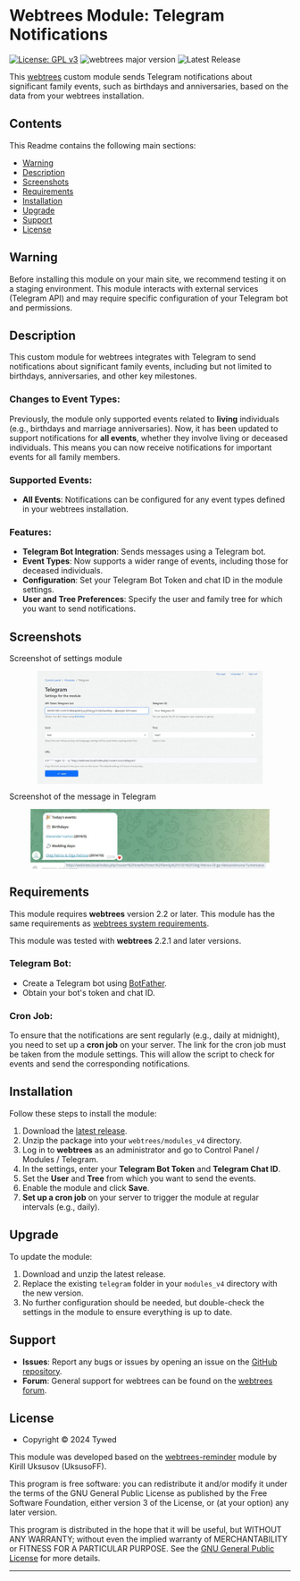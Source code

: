 # Webtrees Module: Telegram Notifications

[![License: GPL v3](https://img.shields.io/badge/License-GPL%20v3-blue.svg)](http://www.gnu.org/licenses/gpl-3.0)
![webtrees major version](https://img.shields.io/badge/webtrees-v2.2.x-green)
![Latest Release](https://img.shields.io/badge/release-v0.1.3-blue)

This [webtrees](https://www.webtrees.net/) custom module sends Telegram notifications about significant family events, such as birthdays and anniversaries, based on the data from your webtrees installation.

## Contents
This Readme contains the following main sections:

* [Warning](#warning)
* [Description](#description)
* [Screenshots](#screenshots)
* [Requirements](#requirements)
* [Installation](#installation)
* [Upgrade](#upgrade)
* [Support](#support)
* [License](#license)

<a name="warning"></a>
## Warning

Before installing this module on your main site, we recommend testing it on a staging environment. This module interacts with external services (Telegram API) and may require specific configuration of your Telegram bot and permissions.

<a name="description"></a>
## Description

This custom module for webtrees integrates with Telegram to send notifications about significant family events, including but not limited to birthdays, anniversaries, and other key milestones.

### Changes to Event Types:
Previously, the module only supported events related to **living** individuals (e.g., birthdays and marriage anniversaries). Now, it has been updated to support notifications for **all events**, whether they involve living or deceased individuals. This means you can now receive notifications for important events for all family members.

### Supported Events:
- **All Events**: Notifications can be configured for any event types defined in your webtrees installation.

### Features:
- **Telegram Bot Integration**: Sends messages using a Telegram bot.
- **Event Types**: Now supports a wider range of events, including those for deceased individuals.
- **Configuration**: Set your Telegram Bot Token and chat ID in the module settings.
- **User and Tree Preferences**: Specify the user and family tree for which you want to send notifications.

<a name="screenshots"></a>
## Screenshots

Screenshot of settings module
<p align="center"><img src="docs/settings.JPG" alt="Screenshot of settings module" align="center" width="80%"></p>

Screenshot of the message in Telegram
<p align="center"><img src="docs/message.JPG" alt="Screenshot of the message in Telegram" align="center" width="85%"></p>

<a name="requirements"></a>
## Requirements

This module requires **webtrees** version 2.2 or later.
This module has the same requirements as [webtrees system requirements](https://github.com/fisharebest/webtrees#system-requirements).

This module was tested with **webtrees** 2.2.1 and later versions.

### Telegram Bot:
- Create a Telegram bot using [BotFather](https://core.telegram.org/bots/tutorial#obtain-your-bot-token).
- Obtain your bot's token and chat ID.

### Cron Job:
To ensure that the notifications are sent regularly (e.g., daily at midnight), you need to set up a **cron job** on your server. The link for the cron job must be taken from the module settings. This will allow the script to check for events and send the corresponding notifications.

<a name="installation"></a>
## Installation

Follow these steps to install the module:

1. Download the [latest release](https://github.com/tywed/telegram/releases/latest).
2. Unzip the package into your `webtrees/modules_v4` directory.
3. Log in to **webtrees** as an administrator and go to <span class="pointer">Control Panel / Modules / Telegram</span>.
4. In the settings, enter your **Telegram Bot Token** and **Telegram Chat ID**.
5. Set the **User** and **Tree** from which you want to send the events.
6. Enable the module and click **Save**.
7. **Set up a cron job** on your server to trigger the module at regular intervals (e.g., daily).

<a name="upgrade"></a>
## Upgrade

To update the module:

1. Download and unzip the latest release.
2. Replace the existing `telegram` folder in your `modules_v4` directory with the new version.
3. No further configuration should be needed, but double-check the settings in the module to ensure everything is up to date.

<a name="support"></a>
## Support

- **Issues**: Report any bugs or issues by opening an issue on the [GitHub repository](https://github.com/tywed/telegram).
- **Forum**: General support for webtrees can be found on the [webtrees forum](http://www.webtrees.net/).

<a name="license"></a>
## License

* Copyright © 2024 Tywed

This module was developed based on the [webtrees-reminder](https://github.com/UksusoFF/webtrees-reminder) module by Kirill Uksusov (UksusoFF).

This program is free software: you can redistribute it and/or modify it under the terms of the GNU General Public License as published by the Free Software Foundation, either version 3 of the License, or (at your option) any later version.

This program is distributed in the hope that it will be useful, but WITHOUT ANY WARRANTY; without even the implied warranty of MERCHANTABILITY or FITNESS FOR A PARTICULAR PURPOSE. See the [GNU General Public License](http://www.gnu.org/licenses/) for more details.

* * *
